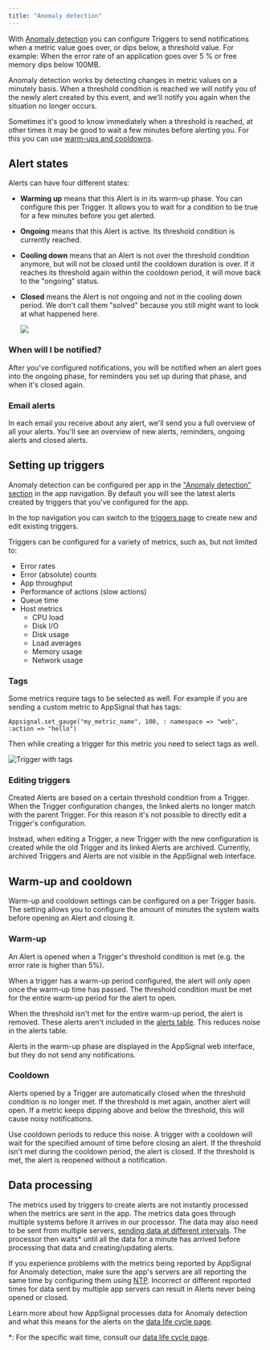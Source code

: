 ```yaml
---
title: "Anomaly detection"
---
```


With [Anomaly detection](https://appsignal.com/redirect-to/app?to=alerts) you can configure Triggers to send notifications when a metric value goes over, or dips below, a threshold value. For example: When the error rate of an application goes over 5 % or free memory dips below 100MB.

Anomaly detection works by detecting changes in metric values on a minutely basis. When a threshold condition is reached we will notify you of the newly alert created by this event, and we'll notify you again when the situation no longer occurs.

Sometimes it's good to know immediately when a threshold is reached, at other times it may be good to wait a few minutes before alerting you. For this you can use [warm-ups and cooldowns](#warm-up-and-cooldown).

## Alert states

Alerts can have four different states:

- **Warming up** means that this Alert is in its warm-up phase. You can configure this per Trigger. It allows you to wait for a condition to be true for a few minutes before you get alerted.
- **Ongoing** means that this Alert is active. Its threshold condition is currently reached.
- **Cooling down** means that an Alert is not over the threshold condition anymore, but will not be closed until the cooldown duration is over. If it reaches its threshold again within the cooldown period, it will move back to the "ongoing" status.
- **Closed** means the Alert is not ongoing and not in the cooling down period. We don't call them "solved" because you still might want to look at what happened here.

    <img src="/assets/images/anomaly_detection_alerts_flow.svg" class="full">

### When will I be notified?

After you've configured notifications, you will be notified when an alert goes into the ongoing phase, for reminders you set up during that phase, and when it's closed again.

### Email alerts

In each email you receive about any alert, we'll send you a full overview of all your alerts. You'll see an overview of new alerts, reminders, ongoing alerts and closed alerts.

## Setting up triggers

Anomaly detection can be configured per app in the ["Anomaly detection" section](https://appsignal.com/redirect-to/app?to=alerts) in the app navigation. By default you will see the latest alerts created by triggers that you've configured for the app.

In the top navigation you can switch to the [triggers page](https://appsignal.com/redirect-to/app?to=triggers) to create new and edit existing triggers.

Triggers can be configured for a variety of metrics, such as, but not limited to:

- Error rates
- Error (absolute) counts
- App throughput
- Performance of actions (slow actions)
- Queue time
- Host metrics
  - CPU load
  - Disk I/O
  - Disk usage
  - Load averages
  - Memory usage
  - Network usage

### Tags
Some metrics require tags to be selected as well. For example if you are sending a custom metric to AppSignal that has tags:


```
Appsignal.set_gauge("my_metric_name", 100, : namespace => "web", :action => "hello")
```

Then while creating a trigger for this metric you need to select tags as well.

![Trigger with tags](/assets/images/screenshots/trigger-with-tags.png)


### Editing triggers

Created Alerts are based on a certain threshold condition from a Trigger. When the Trigger configuration changes, the linked alerts no longer match with the parent Trigger. For this reason it's not possible to directly edit a Trigger's configuration.

Instead, when editing a Trigger, a new Trigger with the new configuration is created while the old Trigger and its linked Alerts are archived. Currently, archived Triggers and Alerts are not visible in the AppSignal web interface.

## Warm-up and cooldown

Warm-up and cooldown settings can be configured on a per Trigger basis. The setting allows you to configure the amount of minutes the system waits before opening an Alert and closing it.

### Warm-up

An Alert is opened when a Trigger's threshold condition is met (e.g. the error rate is higher than 5%).

When a trigger has a warm-up period configured, the alert will only open once the warm-up time has passed. The threshold condition must be met for the entire warm-up period for the alert to open.

When the threshold isn't met for the entire warm-up period, the alert is removed. These alerts aren't included in the [alerts table](https://appsignal.com/redirect-to/app?to=alerts). This reduces noise in the alerts table.

Alerts in the warm-up phase are displayed in the AppSignal web interface, but they do not send any notifications. 

### Cooldown

Alerts opened by a Trigger are automatically closed when the threshold condition is no longer met. If the threshold is met again, another alert will open. If a metric keeps dipping above and below the threshold, this will cause noisy notifications.

Use cooldown periods to reduce this noise. A trigger with a cooldown will wait for the specified amount of time before closing an alert. If the threshold isn't met during the cooldown period, the alert is closed. If the threshold is met, the alert is reopened without a notification. 

## Data processing

The metrics used by triggers to create alerts are not instantly processed when the metrics are sent in the app. The metrics data goes through multiple systems before it arrives in our processor. The data may also need to be sent from multiple servers, [sending data at different intervals](/appsignal/how-appsignal-operates.html#agent). The processor then waits* until all the data for a minute has arrived before processing that data and creating/updating alerts.

If you experience problems with the metrics being reported by AppSignal for Anomaly detection, make sure the app's servers are all reporting the same time by configuring them using [NTP](https://en.wikipedia.org/wiki/Network_Time_Protocol). Incorrect or different reported times for data sent by multiple app servers can result in Alerts never being opened or closed.

Learn more about how AppSignal processes data for Anomaly detection and what this means for the alerts on the [data life cycle page][data life cycle].

*: For the specific wait time, consult our [data life cycle page][data life cycle].

[data life cycle]: /appsignal/data-life-cycle.html

